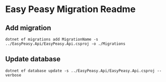 # Easy Peasy Migration Readme

## Add migration 

``dotnet ef migrations add MigrationName -s ../EasyPeasy.Api/EasyPeasy.Api.csproj -o ./Migrations``

## Update database

``dotnet ef database update -s ../EasyPeasy.Api/EasyPeasy.Api.csproj --verbose``
